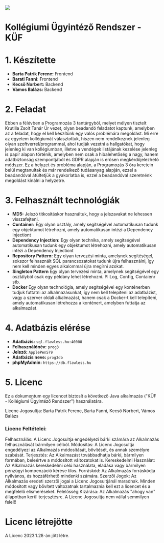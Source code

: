 
<a href="#5-licenc"> 
<img src="https://camo.githubusercontent.com/111148992d0253f8d5e36b62087d48a9eabb1d7244b2b7316214f47d5c9a8781/68747470733a2f2f696d672e736869656c64732e696f2f6769746875622f6c6963656e73652f6f74686e65696c647265772f426573742d524541444d452d54656d706c6174652e7376673f7374796c653d666f722d7468652d6261646765">
</a>

# Kollégiumi Ügyintéző Rendszer - KÜF
# 1. Készítette
- **Barta Patrik Ferenc:** Frontend
- **Barati Fanni:** Frontend
- **Kecső Norbert:** Backend
- **Vámos Balázs:** Backend

# 2. Feladat
Ebben a félévben a Programozás 3 tantárgyból, melyet mélyen tisztelt Krutilla Zsolt Tanár Úr vezet, olyan beadandó feladatot kaptunk, amelyben az a feladat, hogy el kell készítünk egy valós problémára megoldást. Mi erre az egyetem kollégiumát választottuk, hiszen nem rendelkeznek jelenleg olyan szoftverrel/programmal, ahol tudják vezetni a hallgatókat, hogy jelenleg ki van kollégiumban, illetve a vendégek listájának kezelése jelenleg is papír alapon történik, amelyben nem csak a hibalehetőség a nagy, hanem adatbiztonság szempontjából és GDPR alapján is erősen megkérdőjelezhető módszer. Ez a helyzet és probléma alapján, a Programozás 3 óra keretein belül megtanultak és már rendelkező tudásanyag alapján, ezzel a beadandóval átültetjük a gyakorlatba is, ezzel a beadandóval szeretnénk megoldást kínálni a helyzetre. 

# 3. Felhasznált technológiák
- **MD5:** Jelszó titkosításkor használtuk, hogy a jelszavakat ne lehessen visszafejteni.
- **Container:** Egy olyan osztály, amely segítségével automatikusan tudunk egy objektumot létrehozni, amely automatikusan intézi a Dependency Injectiont
- **Dependency Injection:** Egy olyan technika, amely segítségével automatikusan tudunk egy objektumot létrehozni, amely automatikusan intézi a Dependency Injectiont
- **Repository Pattern:** Egy olyan tervezési minta, amelynek segítéségel, sokszor felhasznált SQL parancsozatokat tudunk újra felhasználni, így nem kell minden egyes alkalommal újra megírni azokat.
- **Singleton Pattern** Egy olyan tervezési minta, amelynek segítségével egy osztályból csak egy példány lehet létrehozni. Pl Log, Config, Contaienr stb.
- **Docker** Egy olyan technológia, amely segítségével egy konténerben tudjuk futtatni az alkalmazásunkat, így nem kell telepíteni az adatbázist, vagy a szerver oldali alkalmazást, hanem csak a Docker-t kell telepíteni, amely automatikusan létrehozza a konténert, amelyben futtatja az alkalmazást.

# 4. Adatbázis elérése
- **Adatbázis:** `sql.flawless.hu:40000`
- **Felhasználónév:** `prog3`
- **Jelszó:** `ApplePen579`
- **Adatbázis neve:** `prog3db`
- **phpMyAdmin:** `https://db.flawless.hu`

# 5. Licenc
Ez a dokumentum egy licencet biztosít a következő Java alkalmazás ("KÜF - Kollégiumi Ügyintéző Rendszer") használatára.

Licenc Jogosultja: Barta Patrik Ferenc, Barta Fanni, Kecső Norbert, Vámos Balázs

### Licenc Feltételei:

Felhasználás: A Licenc Jogosultja engedélyezi bárki számára az Alkalmazás felhasználását bármilyen célból.
Módosítás: A Licenc Jogosultja engedélyezi az Alkalmazás módosítását, bővítését, és annak személyre szabását.
Terjesztés: Az Alkalmazást továbbadhatja bárki, bármilyen formában, beleértve a módosított változatokat is.
Kereskedelmi Használat: Az Alkalmazás kereskedelmi célú használata, eladása vagy bármilyen pénzügyi kompenzáció kérése tilos.
Forráskód: Az Alkalmazás forráskódja nyilvános, és hozzáférhető mindenki számára.
Szerzői Jogok: Az Alkalmazás eredeti szerzői jogai a Licenc Jogosultjánál maradnak. Minden módosított vagy bővített változatnak tartalmaznia kell ezt a licencet és a megfelelő elismeréseket.
Felelősség Kizárása: Az Alkalmazás "ahogy van" állapotban kerül terjesztésre. A Licenc Jogosultja nem vállal semmilyen felelő

# Licenc létrejötte
A Licenc 2023.1.28-án jött létre.